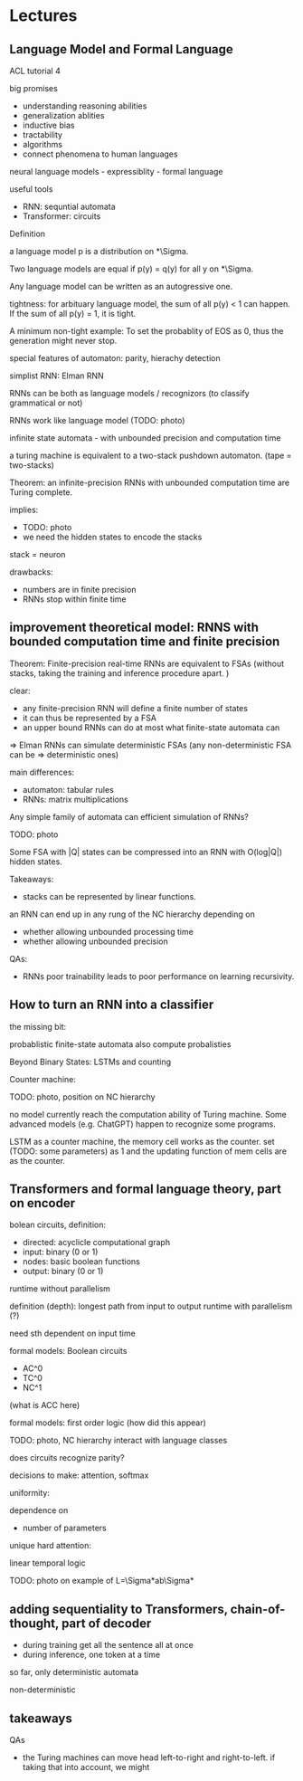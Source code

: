 # Lectures

## Language Model and Formal Language

ACL tutorial 4

big promises

- understanding reasoning abilities
- generalization ablities
- inductive bias
- tractability
- algorithms
- connect phenomena to human languages

neural language models - expressiblity - formal language

useful tools
- RNN: sequntial automata
- Transformer: circuits

Definition

a language model p is a distribution on *\Sigma. 

Two language models are equal if p(y) = q(y) for all y on *\Sigma. 

Any language model can be written as an autogressive one.

tightness: for arbituary language model, the sum of all p(y) < 1 can happen. If the sum of all p(y) = 1, it is tight.

A minimum non-tight example: To set the probablity of EOS as 0, thus the generation might never stop.

special features of automaton: parity, hierachy detection

simplist RNN: Elman RNN

RNNs can be both as language models / recognizors (to classify grammatical or not)

RNNs work like language model (TODO: photo)

infinite state automata - with unbounded precision and computation time

a turing machine is equivalent to a two-stack pushdown automaton. (tape = two-stacks)

Theorem: an infinite-precision RNNs with unbounded computation time are Turing complete.

implies:
- TODO: photo
- we need the hidden states to encode the stacks

stack = neuron

drawbacks: 
- numbers are in finite precision
- RNNs stop within finite time


## improvement theoretical model: RNNS with bounded computation time and finite precision

Theorem: Finite-precision real-time RNNs are equivalent to FSAs (without stacks, taking the training and inference procedure apart. )

clear:
- any finite-precision RNN will define a finite number of states
- it can thus be represented by a FSA
- an upper bound RNNs can do at most what finite-state automata can

=> Elman RNNs can simulate deterministic FSAs (any non-deterministic FSA can be => deterministic ones)

main differences:
- automaton: tabular rules
- RNNs: matrix multiplications

Any simple family of automata can efficient simulation of RNNs?

TODO: photo

Some FSA with |Q| states can be compressed into an RNN with O(log|Q|) hidden states.

Takeaways:

- stacks can be represented by linear functions.
  
an RNN can end up in any rung of the NC hierarchy depending on 
- whether allowing unbounded processing time
- whether allowing unbounded precision

QAs:

- RNNs poor trainability leads to poor performance on learning recursivity.


## How to turn an RNN into a classifier

the missing bit: 

probablistic finite-state automata also compute probalisties

Beyond Binary States: LSTMs and counting

Counter machine: 

TODO: photo, position on NC hierarchy

no model currently reach the computation ability of Turing machine. Some advanced models (e.g. ChatGPT) happen to recognize some programs.


LSTM as a counter machine, the memory cell works as the counter. set (TODO: some parameters) as 1 and the updating function of mem cells are as the counter.


## Transformers and formal language theory, part on encoder

bolean circuits, definition:

- directed: acyclicle computational graph
- input: binary (0 or 1)
- nodes: basic boolean functions
- output: binary (0 or 1)

runtime without parallelism

definition (depth): longest path from input to output
runtime with parallelism (?)


need sth dependent on input time

formal models: Boolean circuits

- AC^0
- TC^0
- NC^1

(what is ACC here)

formal models: first order logic (how did this appear)

TODO: photo, NC hierarchy interact with language classes

does circuits recognize parity? 

decisions to make: attention, softmax

uniformity: 

dependence on
- number of parameters


unique hard attention: 

linear temporal logic

TODO: photo on example of L=\Sigma\*ab\Sigma\*


## adding sequentiality to Transformers, chain-of-thought, part of decoder

- during training get all the sentence all at once
- during inference, one token at a time


so far, only deterministic automata

non-deterministic

takeaways
- 


QAs
- the Turing machines can move head left-to-right and right-to-left. if taking that into account, we might